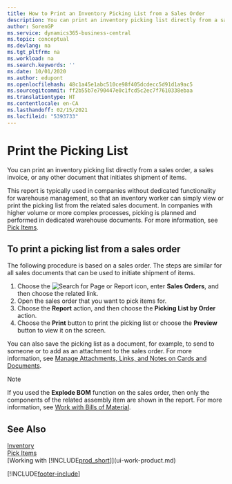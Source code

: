 ```yaml
---
title: How to Print an Inventory Picking List from a Sales Order
description: You can print an inventory picking list directly from a sales order, sales, invoice, and other outbound sales documents.
author: SorenGP
ms.service: dynamics365-business-central
ms.topic: conceptual
ms.devlang: na
ms.tgt_pltfrm: na
ms.workload: na
ms.search.keywords: ''
ms.date: 10/01/2020
ms.author: edupont
ms.openlocfilehash: 48c1a45e1abc510ce98f405dcdecc5d91d1a9ac5
ms.sourcegitcommit: ff2b55b7e790447e0c1fcd5c2ec7f7610338ebaa
ms.translationtype: HT
ms.contentlocale: en-CA
ms.lasthandoff: 02/15/2021
ms.locfileid: "5393733"
---
```

# <a name="print-the-picking-list"></a>Print the Picking List
You can print an inventory picking list directly from a sales order, a sales invoice, or any other document that initiates shipment of items.

This report is typically used in companies without dedicated functionality for warehouse management, so that an inventory worker can simply view or print the picking list from the related sales document. In companies with higher volume or more complex processes, picking is planned and performed in dedicated warehouse documents. For more information, see [Pick Items](warehouse-pick-items.md).

## <a name="to-print-a-picking-list-from-a-sales-order"></a>To print a picking list from a sales order  
The following procedure is based on a sales order. The steps are similar for all sales documents that can be used to initiate shipment of items.

1. Choose the ![Search for Page or Report](media/ui-search/search_small.png "Search for Page or Report icon") icon, enter **Sales Orders**, and then choose the related link.  
2. Open the sales order that you want to pick items for.  
3. Choose the **Report** action, and then choose the **Picking List by Order** action.  
4. Choose the **Print** button to print the picking list or choose the **Preview** button to view it on the screen.

You can also save the picking list as a document, for example, to send to someone or to add as an attachment to the sales order. For more information, see [Manage Attachments, Links, and Notes on Cards and Documents](ui-how-add-link-to-record.md).

> [!NOTE]
> If you used the **Explode BOM** function on the sales order, then only the components of the related assembly item are shown in the report. For more information, see [Work with Bills of Material](inventory-how-work-BOMs.md).

## <a name="see-also"></a>See Also  
[Inventory](inventory-manage-inventory.md)  
[Pick Items](warehouse-pick-items.md)  
[Working with [!INCLUDE[prod_short](includes/prod_short.md)]](ui-work-product.md)   


[!INCLUDE[footer-include](includes/footer-banner.md)]